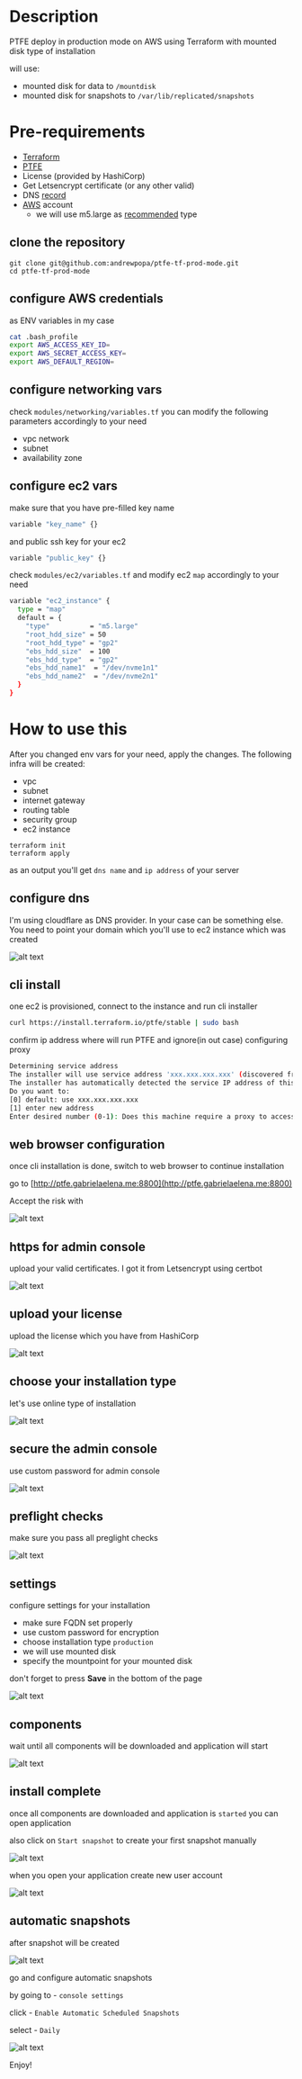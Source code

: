 # Description

PTFE deploy in production mode on AWS using Terraform with mounted disk type of installation

will use:
- mounted disk for data to `/mountdisk`
- mounted disk for snapshots to `/var/lib/replicated/snapshots`

# Pre-requirements

- [Terraform](https://www.terraform.io)
- [PTFE](https://www.terraform.io/docs/enterprise/index.html)
- License (provided by HashiCorp)
- Get Letsencrypt certificate (or any other valid)
- DNS [record](https://www.cloudflare.com/)
- [AWS](https://aws.amazon.com) account
  - we will use m5.large as [recommended](https://www.terraform.io/docs/enterprise/before-installing/reference-architecture/aws.html) type

## clone the repository

```
git clone git@github.com:andrewpopa/ptfe-tf-prod-mode.git
cd ptfe-tf-prod-mode
```

## configure AWS credentials

as ENV variables in my case

```bash
cat .bash_profile
export AWS_ACCESS_KEY_ID=
export AWS_SECRET_ACCESS_KEY=
export AWS_DEFAULT_REGION=
```

## configure networking vars

check `modules/networking/variables.tf` you can modify the following parameters accordingly to your need 
- vpc network
- subnet
- availability zone

## configure ec2 vars

make sure that you have pre-filled key name
```bash
variable "key_name" {}
```

and public ssh key for your ec2
```bash
variable "public_key" {}
```

check `modules/ec2/variables.tf` and modify ec2 `map` accordingly to your need 

```bash
variable "ec2_instance" {
  type = "map"
  default = {
    "type"          = "m5.large"
    "root_hdd_size" = 50
    "root_hdd_type" = "gp2"
    "ebs_hdd_size"  = 100
    "ebs_hdd_type"  = "gp2"
    "ebs_hdd_name1"  = "/dev/nvme1n1"
    "ebs_hdd_name2"  = "/dev/nvme2n1"
  }
}
```

# How to use this

After you changed env vars for your need, apply the changes. The following infra will be created:
- vpc
- subnet
- internet gateway
- routing table
- security group
- ec2 instance

```
terraform init 
terraform apply
```

as an output you'll get `dns name` and `ip address` of your server

## configure dns

I'm using cloudflare as DNS provider. In your case can be something else. You need to point your domain which you'll use to ec2 instance which was created

![alt text](img/dns.png "DNS and Self Signed Certificate")

## cli install

one ec2 is provisioned, connect to the instance and run cli installer

```bash
curl https://install.terraform.io/ptfe/stable | sudo bash
```

confirm ip address where will run PTFE and ignore(in out case) configuring proxy

```bash
Determining service address
The installer will use service address 'xxx.xxx.xxx.xxx' (discovered from EC2 metadata service)
The installer has automatically detected the service IP address of this machine as xxx.xxx.xxx.xxx
Do you want to:
[0] default: use xxx.xxx.xxx.xxx
[1] enter new address
Enter desired number (0-1): Does this machine require a proxy to access the Internet? (y/N)
```

## web browser configuration

once cli installation is done, switch to web browser to continue installation

go to [http://ptfe.gabrielaelena.me:8800](http://ptfe.gabrielaelena.me:8800)

Accept the risk with

![alt text](img/ssl_risk.png "SSL risk")

## https for admin console

upload your valid certificates. I got it from Letsencrypt using certbot

![alt text](img/certs.png "SSL risk")

## upload your license

upload the license which you have from HashiCorp

![alt text](img/lic.png "upload your license")

## choose your installation type

let's use online type of installation

![alt text](img/install.png "choose your installation type")

## secure the admin console

use custom password for admin console

![alt text](img/pwd.png "secure the admin console")

## preflight checks

make sure you pass all preglight checks 

![alt text](img/pre.png "secure the admin console")

## settings

configure settings for your installation
- make sure FQDN set properly
- use custom password for encryption
- choose installation type `production`
- we will use mounted disk
- specify the mountpoint for your mounted disk

don't forget to press **Save** in the bottom of the page

![alt text](img/prod.png "secure the admin console")

## components

wait until all components will be downloaded and application will start

![alt text](img/comp.png "secure the admin console")

## install complete

once all components are downloaded and application is `started` you can open application

also click on `Start snapshot` to create your first snapshot manually

![alt text](img/done.png "secure the admin console")

when you open your application create new user account

![alt text](img/new.png "secure the admin console")

## automatic snapshots

after snapshot will be created

![alt text](img/snap.png "start snapshot")

go and configure automatic snapshots

by going to - `console settings`

click - `Enable Automatic Scheduled Snapshots`

select - `Daily`

![alt text](img/snap_auto.png "automatic snapshots")

Enjoy!
